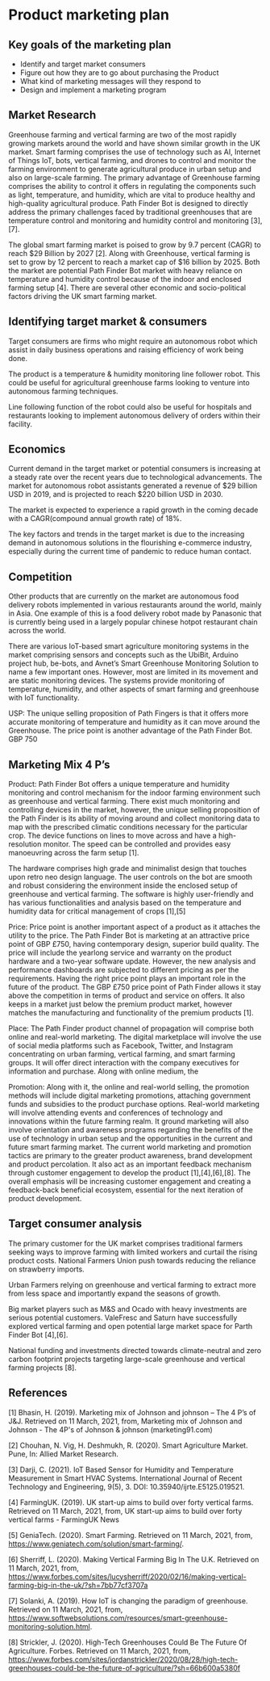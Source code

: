 # Product marketing plan

## Key goals of the marketing plan

- Identify and target market consumers
- Figure out how they are to go about purchasing the Product
- What kind of marketing messages will they respond to
- Design and implement a marketing program

## Market Research

Greenhouse farming and vertical farming are two of the most rapidly growing markets around the world and have shown similar growth in the UK market. Smart farming comprises the use of technology such as AI, Internet of Things IoT, bots, vertical farming, and drones to control and monitor the farming environment to generate agricultural produce in urban setup and also on large-scale farming. The primary advantage of Greenhouse farming comprises the ability to control it offers in regulating the components such as light, temperature, and humidity, which are vital to produce healthy and high-quality agricultural produce. Path Finder Bot is designed to directly address the primary challenges faced by traditional greenhouses that are temperature control and monitoring and humidity control and monitoring [3],[7]. 

The global smart farming market is poised to grow by 9.7 percent (CAGR) to reach $29 Billion by 2027 [2]. Along with Greenhouse, vertical farming is set to grow by 12 percent to reach a market cap of $16 billion by 2025. Both the market are potential Path Finder Bot market with heavy reliance on temperature and humidity control because of the indoor and enclosed farming setup [4]. There are several other economic and socio-political factors driving the UK smart farming market. 


## Identifying target market & consumers

Target consumers are firms who might require an autonomous robot which assist in daily business operations and raising efficiency of work being done.

The product is a temperature & humidity monitoring line follower robot. This could be useful for agricultural greenhouse farms looking to venture into autonomous farming techniques.

Line following function of the robot could also be useful for hospitals and restaurants looking to implement autonomous delivery of orders within their facility.

## Economics

Current demand in the target market or potential consumers is increasing at a steady rate over the recent years due to technological advancements. The market for autonomous robot assistants generated a revenue of $29 billion USD in 2019, and is projected to reach $220 billion USD in 2030.

The market is expected to experience a rapid growth in the coming decade with a CAGR(compound annual growth rate) of 18%.

The key factors and trends in the target market is due to the increasing demand in autonomous solutions in the flourishing e-commerce industry, especially during the current time of pandemic to reduce human contact.

## Competition

Other products that are currently on the market are autonomous food delivery robots implemented in various restaurants around the world, mainly in Asia. One example of this is a food delivery robot made by Panasonic that is currently being used in a largely popular chinese hotpot restaurant chain across the world.

There are various IoT-based smart agriculture monitoring systems in the market comprising sensors and concepts such as the UbiBit, Arduino project hub, be-bots, and Avnet’s Smart Greenhouse Monitoring Solution to name a few important ones. However, most are limited in its movement and are static monitoring devices.  The systems provide monitoring of temperature, humidity, and other aspects of smart farming and greenhouse with IoT functionality.

USP: The unique selling proposition of Path Fingers is that it offers more accurate monitoring of temperature and humidity as it can move around the Greenhouse. The price point is another advantage of the Path Finder Bot. GBP 750




## Marketing Mix 4 P’s

Product: Path Finder Bot offers a unique temperature and humidity monitoring and control mechanism for the indoor farming environment such as greenhouse and vertical farming. There exist much monitoring and controlling devices in the market, however, the unique selling proposition of the Path Finder is its ability of moving around and collect monitoring data to map with the prescribed climatic conditions necessary for the particular crop. The device functions on lines to move across and have a high-resolution monitor. The speed can be controlled and provides easy manoeuvring across the farm setup [1].

The hardware comprises high grade and minimalist design that touches upon retro neo design language. The user controls on the bot are smooth and robust considering the environment inside the enclosed setup of greenhouse and vertical farming. The software is highly user-friendly and has various functionalities and analysis based on the temperature and humidity data for critical management of crops [1],[5]

Price: Price point is another important aspect of a product as it attaches the utility to the price. The Path Finder Bot is marketing at an attractive price point of GBP £750, having contemporary design, superior build quality. The price will include the yearlong service and warranty on the product hardware and a two-year software update. However, the new analysis and performance dashboards are subjected to different pricing as per the requirements. Having the right price point plays an important role in the future of the product. The  GBP £750 price point of Path Finder allows it stay above the competition in terms of product and service  on offers. It also keeps in a market just below the premium product market, however matches the manufacturing and functionality of the premium products [1]. 

Place: The Path Finder product channel of propagation will comprise both online and real-world marketing. The digital marketplace will involve the use of social media platforms such as Facebook, Twitter, and Instagram concentrating on urban farming, vertical farming, and smart farming groups. It will offer direct interaction with the company executives for information and purchase. Along with online medium, the 

Promotion: Along with it, the online and real-world selling, the promotion methods will include digital marketing promotions, attaching government funds and subsidies to the product purchase options. Real-world marketing will involve attending events and conferences of technology and innovations within the future farming realm. It ground marketing will also involve orientation and awareness programs regarding the benefits of the use of technology in urban setup and the opportunities in the current and future smart farming market. The current world marketing and  promotion tactics are primary to the greater product awareness, brand development and  product percolation. It also act as an important feedback mechanism through customer engagement to develop the product [1],[4],[6],[8]. The overall emphasis will be increasing customer engagement and creating a feedback-back beneficial ecosystem, essential for the next iteration of product development. 


## Target consumer analysis

The primary customer for the UK market comprises traditional farmers seeking ways to improve farming with limited workers and curtail the rising product costs. 
National Farmers Union push towards reducing the reliance on strawberry imports.

Urban Farmers relying on greenhouse and vertical farming to extract more from less space and importantly expand the seasons of growth. 

Big market players such as M&S and Ocado with heavy investments are serious potential customers. ValeFresc and Saturn have successfully explored vertical farming and open potential large market space for Parth Finder Bot [4],[6].

National funding and investments directed towards climate-neutral and zero carbon footprint projects targeting large-scale greenhouse and vertical farming projects [8]. 



## References 

[1] Bhasin, H. (2019). Marketing mix of Johnson and johnson – The 4 P’s of J&J. Retrieved on 11 March, 2021, from, Marketing mix of Johnson and Johnson - The 4P's of Johnson & johnson (marketing91.com)

[2] Chouhan, N. Vig, H. Deshmukh, R. (2020). Smart Agriculture Market. Pune, In:  Allied Market Research.

[3] Darji, C. (2021). IoT Based Sensor for Humidity and Temperature Measurement in Smart HVAC Systems. International Journal of Recent Technology and Engineering, 9(5), 3. DOI: 10.35940/ijrte.E5125.019521.

[4] FarmingUK. (2019). UK start-up aims to build over forty vertical farms.  Retrieved on 11 March, 2021, from, UK start-up aims to build over forty vertical farms - FarmingUK News

[5] GeniaTech. (2020). Smart Farming. Retrieved on 11 March, 2021, from, https://www.geniatech.com/solution/smart-farming/. 

[6] Sherriff, L. (2020). Making Vertical Farming Big In The U.K. Retrieved on 11 March, 2021, from, https://www.forbes.com/sites/lucysherriff/2020/02/16/making-vertical-farming-big-in-the-uk/?sh=7bb77cf3707a

[7] Solanki, A. (2019). How IoT is changing the paradigm of greenhouse. Retrieved on 11 March, 2021, from, https://www.softwebsolutions.com/resources/smart-greenhouse-monitoring-solution.html.

[8] Strickler, J. (2020). High-Tech Greenhouses Could Be The Future Of Agriculture. Forbes. Retrieved on 11 March, 2021, from, https://www.forbes.com/sites/jordanstrickler/2020/08/28/high-tech-greenhouses-could-be-the-future-of-agriculture/?sh=66b600a5380f


